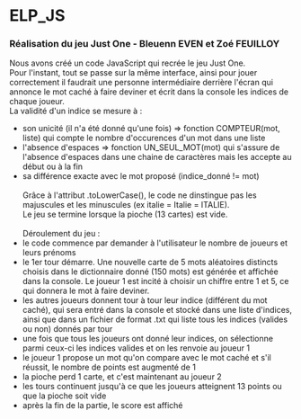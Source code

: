 # ELP_JS

### Réalisation du jeu Just One - Bleuenn EVEN et Zoé FEUILLOY

Nous avons créé un code JavaScript qui recrée le jeu Just One. <br>
Pour l'instant, tout se passe sur la même interface, ainsi pour jouer correctement il faudrait une personne intermédiaire derrière l'écran qui annonce le mot caché à faire deviner et écrit dans la console les indices de chaque joueur. <br>
La validité d'un indice se mesure à :<br>
- son unicité (il n'a été donné qu'une fois) => fonction COMPTEUR(mot, liste) qui compte le nombre d'occurences d'un mot dans une liste
- l'absence d'espaces => fonction UN_SEUL_MOT(mot) qui s'assure de l'absence d'espaces dans une chaine de caractères mais les accepte au début ou à la fin
- sa différence exacte avec le mot proposé (indice_donné != mot)
<br><br>Grâce à l'attribut .toLowerCase(), le code ne dinstingue pas les majuscules et les minuscules (ex italie = Italie = ITALIE). <br>
Le jeu se termine lorsque la pioche (13 cartes) est vide. <br>
<br>Déroulement du jeu :
- le code commence par demander à l'utilisateur le nombre de joueurs et leurs prénoms
- le 1er tour démarre. Une nouvelle carte de 5 mots aléatoires distincts choisis dans le dictionnaire donné (150 mots) est générée et affichée dans la console. Le joueur 1 est incité à choisir un chiffre entre 1 et 5, ce qui donnera le mot à faire deviner.
- les autres joueurs donnent tour à tour leur indice (différent du mot caché), qui sera entré dans la console et stocké dans une liste d'indices, ainsi que dans un fichier de format .txt qui liste tous les indices (valides ou non) donnés par tour
- une fois que tous les joueurs ont donné leur indices, on sélectionne parmi ceux-ci les indices valides et on les renvoie au joueur 1
- le joueur 1 propose un mot qu'on compare avec le mot caché et s'il réussit, le nombre de points est augmenté de 1
- la pioche perd 1 carte, et c'est maintenant au joueur 2
- les tours continuent jusqu'à ce que les joueurs atteignent 13 points ou que la pioche soit vide
- après la fin de la partie, le score est affiché
